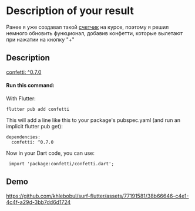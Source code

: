 # Description of your result

Ранее я уже создавал такой [счетчик](https://github.com/khlebobul/surf-flutter/tree/main/flutter/flutter-task-1) на курсе, поэтому я решил немного обновить функционал, добавив конфетти, которые вылетают при нажатии на кнопку "+"

## Description

[confetti: ^0.7.0](https://pub.dev/packages/confetti)

#### Run this command:

With Flutter:

``` flutter pub add confetti ```

This will add a line like this to your package's pubspec.yaml (and run an implicit flutter pub get):

```
dependencies:
  confetti: ^0.7.0
```

Now in your Dart code, you can use:

``` import 'package:confetti/confetti.dart';```

## Demo

https://github.com/khlebobul/surf-flutter/assets/77191581/38b66646-c4e1-4c4f-a29d-3bb7dd6d1724







